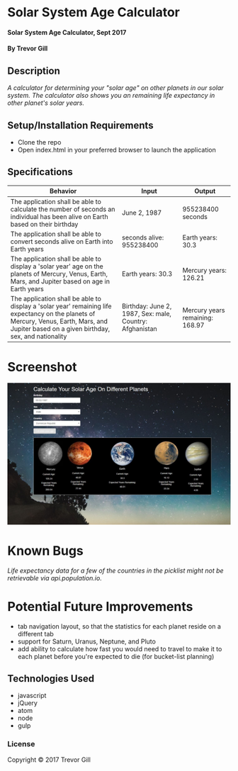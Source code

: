 # Solar System Age Calculator

#### Solar System Age Calculator, Sept 2017

#### By Trevor Gill

## Description

_A calculator for determining your "solar age" on other planets in our solar system. The calculator also shows you an remaining life expectancy in other planet's solar years._

## Setup/Installation Requirements
* Clone the repo
* Open index.html in your preferred browser to launch the application

## Specifications

| Behavior      | Input      | Output       |
| ------------- | ---------- | ------------ |
| The application shall be able to calculate the number of seconds an individual has been alive on Earth based on their birthday | June 2, 1987 | 955238400 seconds |
| The application shall be able to convert seconds alive on Earth into Earth years | seconds alive: 955238400 | Earth years: 30.3 |
| The application shall be able to display a 'solar year' age on the planets of Mercury, Venus, Earth, Mars, and Jupiter based on age in Earth years | Earth years: 30.3 | Mercury years: 126.21 |
| The application shall be able to display a 'solar year' remaining life expectancy on the planets of Mercury, Venus, Earth, Mars, and Jupiter based on a given birthday, sex, and nationality | Birthday: June 2, 1987, Sex: male, Country: Afghanistan | Mercury years remaining: 168.97 |



# Screenshot
![Create new user](images/screenshot.JPG)

# Known Bugs
_Life expectancy data for a few of the countries in the picklist might not be retrievable via api.population.io._

# Potential Future Improvements
* tab navigation layout, so that the statistics for each planet reside on a different tab
* support for Saturn, Uranus, Neptune, and Pluto
* add ability to calculate how fast you would need to travel to make it to each planet before you're expected to die (for bucket-list planning)

## Technologies Used
* javascript
* jQuery
* atom
* node
* gulp

### License

Copyright &copy; 2017 Trevor Gill
